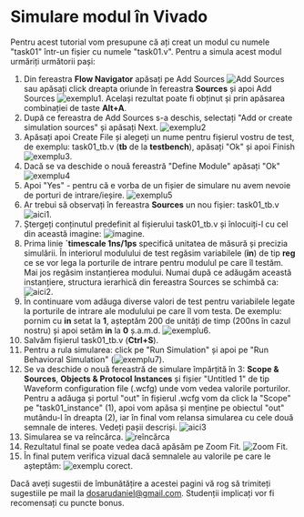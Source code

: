 # Simulare modul în Vivado

Pentru acest tutorial vom presupune că ați creat un modul cu numele "task01" într-un fișier cu numele "task01.v". Pentru a simula acest modul urmăriți următorii pași:

1. Din fereastra **Flow Navigator** apăsați pe Add Sources 
![Add Sources](../media/simulate_module1.png)
sau apăsați click dreapta oriunde în fereastra **Sources** și apoi Add Sources 
![exemplu1](../media/simulate_module1.1.png).
Același rezultat poate fi obținut și prin apăsarea combinației de taste **Alt+A**.
2. După ce fereastra de Add Sources s-a deschis, selectați "Add or create simulation sources" și apăsați Next.
![exemplu2](../media/simulate_module2.png)
3. Apăsați apoi Create File și alegeți un nume pentru fișierul vostru de test, de exemplu: task01_tb.v (**tb** de la **testbench**), apăsați "Ok" și apoi Finish
![exemplu3](../media/simulate_module4.png).
4. Dacă se va deschide o nouă fereastră "Define Module" apăsați "Ok" 
![exemplu4](../media/simulate_module5.png)
5. Apoi "Yes" - pentru că e vorba de un fișier de simulare nu avem nevoie de porturi de intrare/ieșire.
![exemplu5](../media/simulate_module6.png)
6. Ar trebui să observați în fereastra **Sources** un nou fișier: task01_tb.v
![aici1](../media/simulate_module7.png).
7. Ștergeți conținutul predefinit al fișierului task01_tb.v și înlocuiți-l cu cel din această imagine:
![imagine](../media/simulate_module8.png).
8. Prima linie **`timescale 1ns/1ps** specifică unitatea de măsură și precizia simulării. În interiorul modulului de test regăsim variabilele (**in**) de tip **reg** ce se vor lega la porturile de intrare pentru modulul pe care îl testăm. Mai jos regăsim instanțierea modului. Numai după ce adăugăm această instanțiere, structura ierarhică din fereastra Sources se schimbă ca:
![aici2](../media/simulate_module8.png).
9. În continuare vom adăuga diverse valori de test pentru variabilele legate la porturile de intrare ale modulului pe care îl vom testa. De exemplu: pornim cu **in** setat la **1**, așteptăm 200 de unități de timp (200ns în cazul nostru) și apoi setăm **in** la **0** ș.a.m.d.
![exemplu6](../media/simulate_module8.1.png).
10. Salvăm fișierul task01_tb.v (**Ctrl+S**).
11. Pentru a rula simularea: click pe "Run Simulation" și apoi pe "Run Behavioral Simulation"
(![exemplu7](../media/simulate_module9.png)).
12. Se va deschide o nouă fereastră de simulare împărțită în 3: **Scope & Sources**, **Objects & Protocol Instances** și fișier "Untitled 1" de tip Waveform configuration file (.wcfg) unde vom vedea valorile porturilor. Pentru a adăuga și portul "out" în fișierul .wcfg vom da click la "Scope" pe "task01_instance" (1), apoi vom apăsa și menține pe obiectul "out" mutându-l în dreapta (2), iar în final vom relansa simularea cu cele două semnale de interes. Vedeți pașii descriși.
![aici3](../media/simulate_module10.png)
13. Simularea se va reîncărca.
![reîncărca](../media/simulate_module11.png)
14. Rezultatul final se poate vedea dacă apăsăm pe Zoom Fit.
![Zoom Fit](../media/simulate_module12.png).
15. În final putem verifica vizual dacă semnalele au valorile pe care le așteptăm:
![exemplu corect](../media/simulate_module13.png).


Dacă aveți sugestii de îmbunătățire a acestei pagini vă rog să trimiteți sugestiile pe mail la [dosarudaniel@gmail.com](mailto:dosarudaniel@gmail.com). Studenții implicați vor fi recomensați cu puncte bonus.